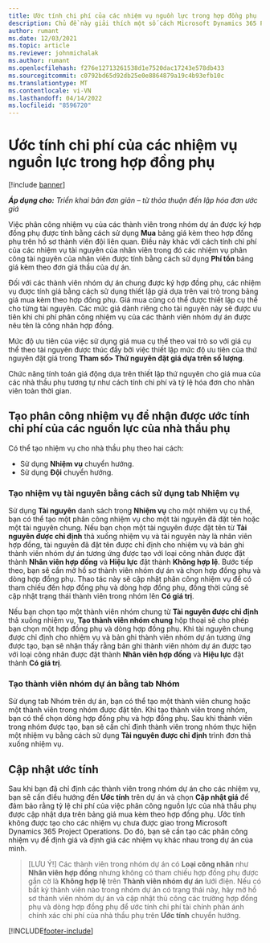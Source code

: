 ```yaml
---
title: Ước tính chi phí của các nhiệm vụ nguồn lực trong hợp đồng phụ
description: Chủ đề này giải thích một số cách Microsoft Dynamics 365 Project Operations tính toán ước tính chi phí của các phân công tài nguyên được thầu phụ.
author: rumant
ms.date: 12/03/2021
ms.topic: article
ms.reviewer: johnmichalak
ms.author: rumant
ms.openlocfilehash: f276e12713261538d1e7520dac17243e578db433
ms.sourcegitcommit: c0792bd65d92db25e0e8864879a19c4b93efb10c
ms.translationtype: MT
ms.contentlocale: vi-VN
ms.lasthandoff: 04/14/2022
ms.locfileid: "8596720"
---
```

# <a name="cost-estimation-of-subcontracted-resource-assignments"></a>Ước tính chi phí của các nhiệm vụ nguồn lực trong hợp đồng phụ

[!include [banner](../../includes/dataverse-preview.md)]

_**Áp dụng cho:** Triển khai bản đơn giản – từ thỏa thuận đến lập hóa đơn ước giá_

Việc phân công nhiệm vụ của các thành viên trong nhóm dự án được ký hợp đồng phụ được tính bằng cách sử dụng **Mua** bảng giá kèm theo hợp đồng phụ trên hồ sơ thành viên đội liên quan. Điều này khác với cách tính chi phí của các nhiệm vụ tài nguyên của nhân viên trong đó các nhiệm vụ phân công tài nguyên của nhân viên được tính bằng cách sử dụng **Phí tổn** bảng giá kèm theo đơn giá thầu của dự án. 

Đối với các thành viên nhóm dự án chung được ký hợp đồng phụ, các nhiệm vụ được tính giá bằng cách sử dụng thiết lập giá dựa trên vai trò trong bảng giá mua kèm theo hợp đồng phụ. Giá mua cũng có thể được thiết lập cụ thể cho từng tài nguyên. Các mức giá dành riêng cho tài nguyên này sẽ được ưu tiên khi chi phí phân công nhiệm vụ của các thành viên nhóm dự án được nêu tên là công nhân hợp đồng. 

Mức độ ưu tiên của việc sử dụng giá mua cụ thể theo vai trò so với giá cụ thể theo tài nguyên được thúc đẩy bởi việc thiết lập mức độ ưu tiên của thứ nguyên đặt giá trong **Tham số> Thứ nguyên đặt giá dựa trên số lượng**.

Chức năng tính toán giá động dựa trên thiết lập thứ nguyên cho giá mua của các nhà thầu phụ tương tự như cách tính chi phí và tỷ lệ hóa đơn cho nhân viên toàn thời gian. 

## <a name="creating-task-assignments-for-getting-cost-estimates-of-subcontractor-resources"></a>Tạo phân công nhiệm vụ để nhận được ước tính chi phí của các nguồn lực của nhà thầu phụ

Có thể tạo nhiệm vụ cho nhà thầu phụ theo hai cách: 
- Sử dụng **Nhiệm vụ** chuyển hướng.
- Sử dụng **Đội** chuyển hướng.

### <a name="creating-resources-assignments-using-the-tasks-tab"></a>Tạo nhiệm vụ tài nguyên bằng cách sử dụng tab Nhiệm vụ
Sử dụng **Tài nguyên** danh sách trong **Nhiệm vụ** cho một nhiệm vụ cụ thể, bạn có thể tạo một phân công nhiệm vụ cho một tài nguyên đã đặt tên hoặc một tài nguyên chung. Nếu bạn chọn một tài nguyên được đặt tên từ **Tài nguyên được chỉ định** thả xuống nhiệm vụ và tài nguyên này là nhân viên hợp đồng, tài nguyên đã đặt tên được chỉ định cho nhiệm vụ và bản ghi thành viên nhóm dự án tương ứng được tạo với loại công nhân được đặt thành **Nhân viên hợp đồng** và **Hiệu lực** đặt thành **Không hợp lệ**. Bước tiếp theo, bạn sẽ cần mở hồ sơ thành viên nhóm dự án và chọn hợp đồng phụ và dòng hợp đồng phụ. Thao tác này sẽ cập nhật phân công nhiệm vụ để có tham chiếu đến hợp đồng phụ và dòng hợp đồng phụ, đồng thời cũng sẽ cập nhật trạng thái thành viên trong nhóm lên **Có giá trị**.

Nếu bạn chọn tạo một thành viên nhóm chung từ **Tài nguyên được chỉ định** thả xuống nhiệm vụ, **Tạo thành viên nhóm chung** hộp thoại sẽ cho phép bạn chọn một hợp đồng phụ và dòng hợp đồng phụ. Khi tài nguyên chung được chỉ định cho nhiệm vụ và bản ghi thành viên nhóm dự án tương ứng được tạo, bạn sẽ nhận thấy rằng bản ghi thành viên nhóm dự án được tạo với loại công nhân được đặt thành **Nhân viên hợp đồng** và **Hiệu lực** đặt thành **Có giá trị**.

### <a name="creating-project-team-members-using-the-team-tab"></a>Tạo thành viên nhóm dự án bằng tab Nhóm
Sử dụng tab Nhóm trên dự án, bạn có thể tạo một thành viên chung hoặc một thành viên trong nhóm được đặt tên. Khi tạo thành viên trong nhóm, bạn có thể chọn dòng hợp đồng phụ và hợp đồng phụ. Sau khi thành viên trong nhóm được tạo, bạn sẽ cần chỉ định thành viên trong nhóm thực hiện một nhiệm vụ bằng cách sử dụng **Tài nguyên được chỉ định** trình đơn thả xuống nhiệm vụ. 

## <a name="updating-estimates"></a>Cập nhật ước tính
Sau khi bạn đã chỉ định các thành viên trong nhóm dự án cho các nhiệm vụ, bạn sẽ cần điều hướng đến **Ước tính** trên dự án và chọn **Cập nhật giá** để đảm bảo rằng tỷ lệ chi phí của việc phân công nguồn lực của nhà thầu phụ được cập nhật dựa trên bảng giá mua kèm theo hợp đồng phụ. Ước tính không được tạo cho các nhiệm vụ chưa được giao trong Microsoft Dynamics 365 Project Operations. Do đó, bạn sẽ cần tạo các phân công nhiệm vụ để định giá và định giá các nhiệm vụ khác nhau trong dự án của mình. 

> [LƯU Ý!] Các thành viên trong nhóm dự án có **Loại công nhân** như **Nhân viên hợp đồng** nhưng không có tham chiếu hợp đồng phụ được gắn cờ là **Không hợp lệ** trên **Thành viên nhóm dự án** lưới điện. Nếu có bất kỳ thành viên nào trong nhóm dự án có trạng thái này, hãy mở hồ sơ thành viên nhóm dự án và cập nhật thủ công các trường hợp đồng phụ và dòng hợp đồng phụ để ước tính chi phí tài chính phản ánh chính xác chi phí của nhà thầu phụ trên **Ước tính** chuyển hướng. 


[!INCLUDE[footer-include](../../includes/footer-banner.md)]
